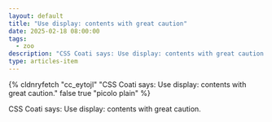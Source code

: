 ```yaml
---
layout: default
title: "Use display: contents with great caution"
date: 2025-02-18 08:00:00
tags:
  - zoo
description: "CSS Coati says: Use display: contents with great caution."
type: articles-item
---
```


{% cldnryfetch "cc_eytojl" "CSS Coati says: Use display: contents with great caution." false true "picolo plain" %}

CSS Coati says: Use display: contents with great caution.
